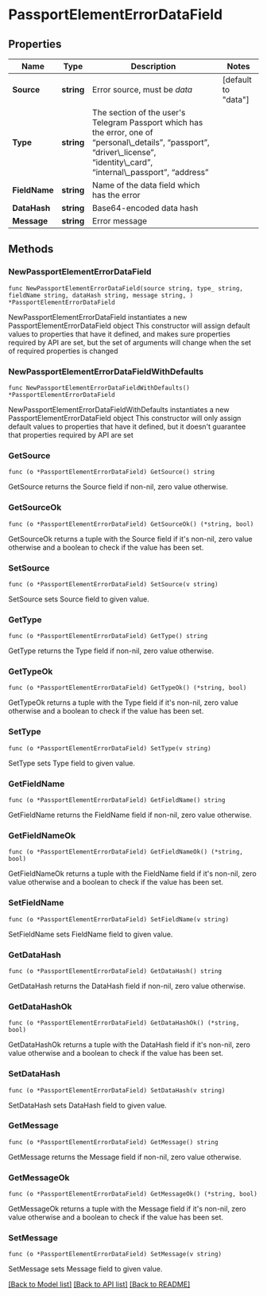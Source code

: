 # PassportElementErrorDataField

## Properties

Name | Type | Description | Notes
------------ | ------------- | ------------- | -------------
**Source** | **string** | Error source, must be *data* | [default to "data"]
**Type** | **string** | The section of the user&#39;s Telegram Passport which has the error, one of “personal\\_details”, “passport”, “driver\\_license”, “identity\\_card”, “internal\\_passport”, “address” | 
**FieldName** | **string** | Name of the data field which has the error | 
**DataHash** | **string** | Base64-encoded data hash | 
**Message** | **string** | Error message | 

## Methods

### NewPassportElementErrorDataField

`func NewPassportElementErrorDataField(source string, type_ string, fieldName string, dataHash string, message string, ) *PassportElementErrorDataField`

NewPassportElementErrorDataField instantiates a new PassportElementErrorDataField object
This constructor will assign default values to properties that have it defined,
and makes sure properties required by API are set, but the set of arguments
will change when the set of required properties is changed

### NewPassportElementErrorDataFieldWithDefaults

`func NewPassportElementErrorDataFieldWithDefaults() *PassportElementErrorDataField`

NewPassportElementErrorDataFieldWithDefaults instantiates a new PassportElementErrorDataField object
This constructor will only assign default values to properties that have it defined,
but it doesn't guarantee that properties required by API are set

### GetSource

`func (o *PassportElementErrorDataField) GetSource() string`

GetSource returns the Source field if non-nil, zero value otherwise.

### GetSourceOk

`func (o *PassportElementErrorDataField) GetSourceOk() (*string, bool)`

GetSourceOk returns a tuple with the Source field if it's non-nil, zero value otherwise
and a boolean to check if the value has been set.

### SetSource

`func (o *PassportElementErrorDataField) SetSource(v string)`

SetSource sets Source field to given value.


### GetType

`func (o *PassportElementErrorDataField) GetType() string`

GetType returns the Type field if non-nil, zero value otherwise.

### GetTypeOk

`func (o *PassportElementErrorDataField) GetTypeOk() (*string, bool)`

GetTypeOk returns a tuple with the Type field if it's non-nil, zero value otherwise
and a boolean to check if the value has been set.

### SetType

`func (o *PassportElementErrorDataField) SetType(v string)`

SetType sets Type field to given value.


### GetFieldName

`func (o *PassportElementErrorDataField) GetFieldName() string`

GetFieldName returns the FieldName field if non-nil, zero value otherwise.

### GetFieldNameOk

`func (o *PassportElementErrorDataField) GetFieldNameOk() (*string, bool)`

GetFieldNameOk returns a tuple with the FieldName field if it's non-nil, zero value otherwise
and a boolean to check if the value has been set.

### SetFieldName

`func (o *PassportElementErrorDataField) SetFieldName(v string)`

SetFieldName sets FieldName field to given value.


### GetDataHash

`func (o *PassportElementErrorDataField) GetDataHash() string`

GetDataHash returns the DataHash field if non-nil, zero value otherwise.

### GetDataHashOk

`func (o *PassportElementErrorDataField) GetDataHashOk() (*string, bool)`

GetDataHashOk returns a tuple with the DataHash field if it's non-nil, zero value otherwise
and a boolean to check if the value has been set.

### SetDataHash

`func (o *PassportElementErrorDataField) SetDataHash(v string)`

SetDataHash sets DataHash field to given value.


### GetMessage

`func (o *PassportElementErrorDataField) GetMessage() string`

GetMessage returns the Message field if non-nil, zero value otherwise.

### GetMessageOk

`func (o *PassportElementErrorDataField) GetMessageOk() (*string, bool)`

GetMessageOk returns a tuple with the Message field if it's non-nil, zero value otherwise
and a boolean to check if the value has been set.

### SetMessage

`func (o *PassportElementErrorDataField) SetMessage(v string)`

SetMessage sets Message field to given value.



[[Back to Model list]](../README.md#documentation-for-models) [[Back to API list]](../README.md#documentation-for-api-endpoints) [[Back to README]](../README.md)


